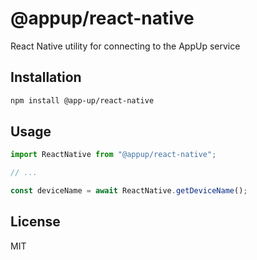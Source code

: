 # @appup/react-native

React Native utility for connecting to the AppUp service

## Installation

```sh
npm install @app-up/react-native
```

## Usage

```js
import ReactNative from "@appup/react-native";

// ...

const deviceName = await ReactNative.getDeviceName();
```

## License

MIT
